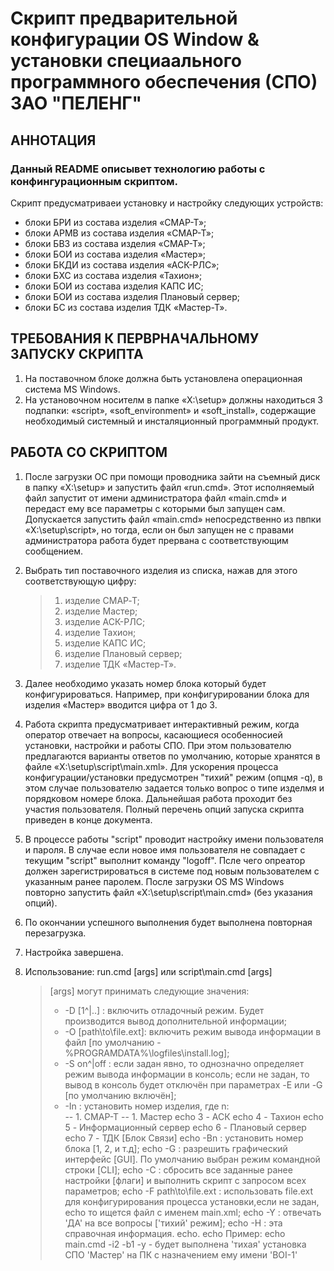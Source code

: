 # Скрипт предварительной конфигурации OS Window & установки специаального программного обеспечения (СПО) ЗАО "ПЕЛЕНГ"
## АННОТАЦИЯ
### Данный README описывет технологию работы с конфингурационным скриптом.
Скрипт предусматриваеи установку и настройку следующих устройств: 
+ блоки БРИ из состава изделия «СМАР-Т»;
+ блоки АРМВ из состава изделия «СМАР-Т»;
+ блоки БВЗ из состава изделия «СМАР-Т»;
+ блоки БОИ из состава изделия «Мастер»;
+ блоки БКДИ из состава изделия «АСК-РЛС»;
+ блоки БХС из состава изделия «Тахион»;
+ блоки БОИ из состава изделия КАПС ИС;
+ блоки БОИ из состава изделия Плановый сервер;
+ блоки БС из состава изделия ТДК «Мастер-Т».

## ТРЕБОВАНИЯ К ПЕРВРНАЧАЛЬНОМУ ЗАПУСКУ СКРИПТА
1. На поставочном блоке должна быть установлена операционная система MS Windows.
1. На установочном носителм в папке «X:\setup» должны находиться 3 подпапки: «script», «soft_environment» и «soft_install», содержащие необходимый системный и инсталяционный программный продукт.

## РАБОТА СО СКРИПТОМ
1. После загрузки ОС при помощи проводника зайти на съемный диск в папку «X:\setup» и запустить файл «run.cmd». Этот исполняемый файл запустит от имени администратора файл «main.cmd» и передаст ему все параметры с которыми был запущен сам. Допускается запустить файл «main.cmd» непосредственно из пвпки  «X:\setup\script», но тогда, если он был запущен не с правами администратора работа будет прервана с соответствующим сообщением.

1. Выбрать тип поставочного изделия из списка, нажав для этого соответствующую цифру:
    >  1. изделие СМАР‑Т;
    >  1. изделие Мастер;
    >  1. изделие АСК-РЛС;
    >  1. изделие Тахион;
    >  1. изделие КАПС ИС;
    >  1. изделие Плановый сервер;
    >  1. изделие ТДК «Мастер-Т».

1. Далее необходимо указать номер блока который будет конфигурироваться. Например, при конфигурировании блока для изделия  «Мастер» вводится цифра от 1 до 3.

1. Работа скрипта предусматривает интерактивный режим, когда оператор отвечает на вопросы, касающиеся особенносией установки, настройки и работы СПО. При этом пользователю предлагаются варианты ответов по умолчанию, которые хранятся в файле «X:\setup\script\main.xml». Для ускорения процесса конфигурации/установки предусмотрен "тихий" режим (опцмя -q), в этом случае пользователю задается только вопрос о типе изделмя и порядковом номере блока. Дальнейшая работа проходит без участия пользователя. Полный перечень опций запуска скрипта приведен в конце документа.

1. В процессе работы "script" проводит настройку имени пользователя и пароля. В случае если новое имя пользователя не совпадает с текущим "script" выполнит команду "logoff". Псле чего опреатор должен зарегистрироваться в системе под новым пользователем с указанным ранее паролем. После загрузки OS MS Windows повторно запустить файл «X:\setup\script\main.cmd» (без указания опций).

1. По окончании успешного выполнения будет выполнена повторная  перезагрузка.

1. Настройка завершена.

1. Использование: run.cmd [args] или script\main.cmd [args]  
    > [args] могут принимать следующие значения:  
    >  - -D [1^|..] : включить отладочный режим. Будет производится вывод дополнительной информации;  
    >  - -O [path\to\file.ext]: включить режим вывода информации в файл [по умолчанию - %PROGRAMDATA%\logfiles\install.log];  
    >  - -S on^|off  : если задан явно, то однозначно определяет режим вывода информации в консоль; если не задан, то вывод в консоль будет отключён при параметрах -E или -G [по умолчанию включён];  
    >  - -In : установить номер изделия, где n:  
    >  -- 1. СМАР-Т
    >  -- 1. Мастер
	echo           3 - АСК
	echo           4 - Тахион
	echo           5 - Информационный сервер
	echo           6 - Плановый сервер
	echo           7 - ТДК [Блок Связи]
	echo -Bn : установить номер блока [1, 2, и т.д];
	echo -G  : разрешить графический интерфейс [GUI]. По умолчанию выбран режим командной строки [CLI];
	echo -C  : сбросить все заданные ранее настройки [флаги] и выполнить скрипт с запросом всех параметров;
	echo -F path\to\file.ext : использовать file.ext для конфигурирования процесса установки,если не задан,
	echo					   то ищется файл с именем main.xml;
	echo -Y  : отвечать 'ДА' на все вопросы ['тихий' режим];
	echo -H  : эта справочная информация.
	echo.
	echo Пример:
	echo	main.cmd -i2 -b1 -y - будет выполнена 'тихая' установка СПО 'Мастер' на ПК с назначением ему имени 'BOI-1'
